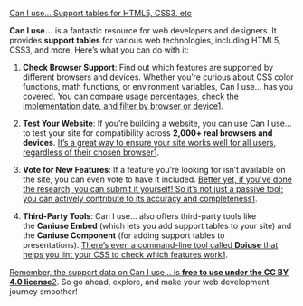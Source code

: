 [Can I use... Support tables for HTML5, CSS3, etc](https://caniuse.com/)

**Can I use…** is a fantastic resource for web developers and designers. It provides **support tables** for various web technologies, including HTML5, CSS3, and more. Here’s what you can do with it:

1. **Check Browser Support**: Find out which features are supported by different browsers and devices. Whether you’re curious about CSS color functions, math functions, or environment variables, Can I use… has you covered. [You can compare usage percentages, check the implementation date, and filter by browser or device](https://caniuse.com/)[1](https://caniuse.com/).
    
2. **Test Your Website**: If you’re building a website, you can use Can I use… to test your site for compatibility across **2,000+ real browsers and devices**. [It’s a great way to ensure your site works well for all users, regardless of their chosen browser](https://caniuse.com/)[1](https://caniuse.com/).
    
3. **Vote for New Features**: If a feature you’re looking for isn’t available on the site, you can even vote to have it included. [Better yet, if you’ve done the research, you can submit it yourself! So it’s not just a passive tool; you can actively contribute to its accuracy and completeness](https://caniuse.com/)[1](https://caniuse.com/).
    
4. **Third-Party Tools**: Can I use… also offers third-party tools like the **Caniuse Embed** (which lets you add support tables to your site) and the **Caniuse Component** (for adding support tables to presentations). [There’s even a command-line tool called **Doiuse** that helps you lint your CSS to check which features work](https://caniuse.com/)[1](https://caniuse.com/).
    

[Remember, the support data on Can I use… is **free to use under the CC BY 4.0 license**](https://caniuse.com/ciu/about)[2](https://caniuse.com/ciu/about). So go ahead, explore, and make your web development journey smoother!
